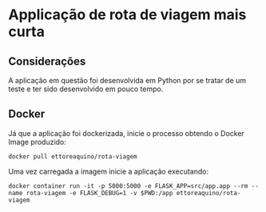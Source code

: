 # Applicação de rota de viagem mais curta

## Considerações
A aplicação em questão foi desenvolvida em Python por se tratar de um teste e ter sido desenvolvido em pouco tempo.

## Docker
Já que a aplicação foi dockerizada, inicie o processo obtendo o Docker Image produzido:

```docker pull ettoreaquino/rota-viagem```

Uma vez carregada a imagem inicie a aplicação executando:

```docker container run -it -p 5000:5000 -e FLASK_APP=src/app.app --rm --name rota-viagem -e FLASK_DEBUG=1 -v $PWD:/app ettoreaquino/rota-viagem```


